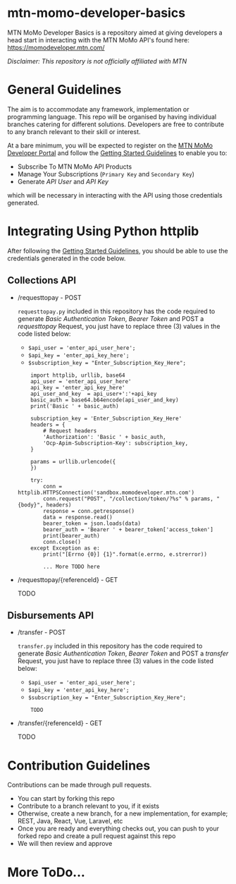 # mtn-momo-developer-basics
MTN MoMo Developer Basics is a repository aimed at giving developers a head start in interacting with the MTN MoMo API's found here: https://momodeveloper.mtn.com/

*Disclaimer: This repository is not officially affiliated with MTN*

# General Guidelines
The aim is to accommodate any framework, implementation or programming language. This repo will be organised by having individual branches catering for different solutions. Developers are free to contribute to any branch relevant to their skill or interest.

At a bare minimum, you will be expected to register on the [MTN MoMo Developer Portal](https://momodeveloper.mtn.com/) and follow the [Getting Started Guidelines](https://github.com/Chizzoz/mtn-momo-developer-basics) to enable you to:

* Subscribe To MTN MoMo API Products
* Manage Your Subscriptions (`Primary Key` and `Secondary Key`)
* Generate *API User* and *API Key*

which will be necessary in interacting with the API using those credentials generated.

# Integrating Using Python httplib
After following the [Getting Started Guidelines](https://github.com/Chizzoz/mtn-momo-developer-basics), you should be able to use the credentials generated in the code below.

## Collections API

* /requesttopay - POST

    `requesttopay.py` included in this repository has the code required to generate *Basic Authentication Token*, *Bearer Token* and POST a *requesttopay* Request, you just have to replace three (3) values in the code listed below:

    * `$api_user = 'enter_api_user_here';`
    * `$api_key = 'enter_api_key_here';`
    * `$subscription_key = "Enter_Subscription_Key_Here";`

    ```
        import httplib, urllib, base64
        api_user = 'enter_api_user_here'
        api_key = 'enter_api_key_here'
        api_user_and_key  = api_user+':'+api_key
        basic_auth = base64.b64encode(api_user_and_key)
        print('Basic ' + basic_auth)

        subscription_key = 'Enter_Subscription_Key_Here'
        headers = {
            # Request headers
            'Authorization': 'Basic ' + basic_auth,
            'Ocp-Apim-Subscription-Key': subscription_key,
        }

        params = urllib.urlencode({
        })

        try:
            conn = httplib.HTTPSConnection('sandbox.momodeveloper.mtn.com')
            conn.request("POST", "/collection/token/?%s" % params, "{body}", headers)
            response = conn.getresponse()
            data = response.read()
            bearer_token = json.loads(data)
            bearer_auth = 'Bearer ' + bearer_token['access_token']
            print(bearer_auth)
            conn.close()
        except Exception as e:
            print("[Errno {0}] {1}".format(e.errno, e.strerror))

            ... More TODO here

    ```

* /requesttopay/{referenceId} - GET

    TODO

## Disbursements API

* /transfer - POST

    `transfer.py` included in this repository has the code required to generate *Basic Authentication Token*, *Bearer Token* and POST a *transfer* Request, you just have to replace three (3) values in the code listed below:

    * `$api_user = 'enter_api_user_here';`
    * `$api_key = 'enter_api_key_here';`
    * `$subscription_key = "Enter_Subscription_Key_Here";`

    ```
        TODO
    ```

* /transfer/{referenceId} - GET

    TODO

# Contribution Guidelines
Contributions can be made through pull requests.
* You can start by forking this repo
* Contribute to a branch relevant to you, if it exists
* Otherwise, create a new branch, for a new implementation, for example; REST, Java, React, Vue, Laravel, etc
* Once you are ready and everything checks out, you can push to your forked repo and create a pull request against this repo
* We will then review and approve

# More ToDo...
